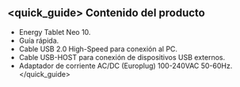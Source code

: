 ## <quick_guide> Contenido del producto
* Energy Tablet Neo 10.
* Guía rápida.
* Cable USB 2.0 High-Speed para conexión al PC.
* Cable USB-HOST para conexión de dispositivos USB externos.
* Adaptador de corriente AC/DC (Europlug) 100-240VAC 50-60Hz.
</quick_guide>
